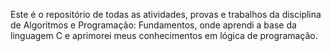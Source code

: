 Este é o repositório de todas as atividades, provas e trabalhos da disciplina de Algoritmos e Programação: Fundamentos,
onde aprendi a base da linguagem C e aprimorei meus conhecimentos em lógica de programação.
